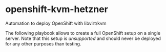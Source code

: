 # openshift-kvm-hetzner
Automation to deploy OpenShift with libvirt/kvm

The following playbook allows to create a full OpenShift setup on a single server.
Note that this setup is *unsupported* and should never be deployed for any other 
purposes than testing.

